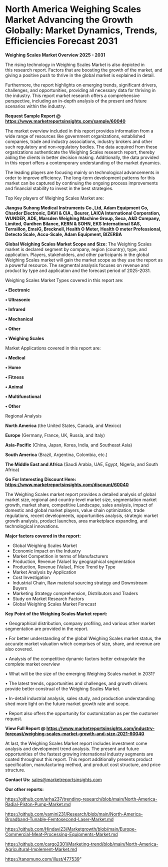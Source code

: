 # North America Weighing Scales Market Advancing the Growth Globally: Market Dynamics, Trends, Efficiencies Forecast 2031

<Strong> Weighing Scales Market Overview 2025 - 2031</strong>

The rising technology in Weighing Scales Market is also depicted in this research report. Factors that are boosting the growth of the market, and giving a positive push to thrive in the global market is explained in detail.

Furthermore, the report highlights on emerging trends, significant drivers, challenges, and opportunities, providing all necessary data for thriving in the industry. This report market research offers a comprehensive perspective, including an in-depth analysis of the present and future scenarios within the industry.

<strong>Request Sample Report @ <a href=https://www.marketreportsinsights.com/sample/60040>https://www.marketreportsinsights.com/sample/60040</a></strong>

The market overview included in this report provides information from a wide range of resources like government organizations, established companies, trade and industry associations, industry brokers and other such regulatory and non-regulatory bodies. The data acquired from these organizations authenticate the Weighing Scales research report, thereby aiding the clients in better decision making. Additionally, the data provided in this report offers a contemporary understanding of the market dynamics.

The leading players are focusing mainly on technological advancements in order to improve efficiency. The long-term development patterns for this market can be captured by continuing the ongoing process improvements and financial stability to invest in the best strategies.

Top Key players of Weighing Scales Market are:

<strong>Jiangsu Suhong Medical Instruments Co.,Ltd, Adam Equipment Co, Charder Electronic, DAVI & CIA., Beurer, LAICA International Corporation, WUNDER, ADE, Marsden Weighing Machine Group, Seca, A&D Company, Limited, Gardhen Bilance, KERN & SOHN, EKS International SAS, Terraillon, EmsiG, Brecknell, Health O Meter, Health O meter Professional, Detecto Scale, Accu-Scale, Adam Equipment, BIZERBA</strong>

<strong><b>Global Weighing Scales Market Scope and Size:</b></strong>
The Weighing Scales market is declared segment by company, region (country), type, and application. Players, stakeholders, and other participants in the global Weighing Scales market will gain the market scope as they use the report as a powerful resource. The segmental analysis focuses on revenue and product by type and application and the forecast period of 2025-2031.

Weighing Scales Market Types covered in this report are:

<strong>• Electronic

• Ultrasonic

• Infrared

• Mechanical

• Other

• Weighing Scales</strong>

Market Applications covered in this report are:

<strong>• Medical

• Home

• Fitness

• Animal

• Multifunctional

• Other</strong> 

Regional Analysis

<strong>North America</strong> (the United States, Canada, and Mexico)

<strong>Europe</strong> (Germany, France, UK, Russia, and Italy)

<strong>Asia-Pacific</strong> (China, Japan, Korea, India, and Southeast Asia)

<strong>South America</strong> (Brazil, Argentina, Colombia, etc.)

<strong>The Middle East and Africa</strong> (Saudi Arabia, UAE, Egypt, Nigeria, and South Africa)

<strong>Go For Interesting Discount Here: <a href=https://www.marketreportsinsights.com/discount/60040>https://www.marketreportsinsights.com/discount/60040</a></strong>

The Weighing Scales market report provides a detailed analysis of global market size, regional and country-level market size, segmentation market growth, market share, competitive Landscape, sales analysis, impact of domestic and global market players, value chain optimization, trade regulations, recent developments, opportunities analysis, strategic market growth analysis, product launches, area marketplace expanding, and technological innovations.

<strong><b>Major factors covered in the report:</b></strong>
<ul>
  <li>Global Weighing Scales Market </li>
  <li>Economic Impact on the Industry</li>
  <li>Market Competition in terms of Manufacturers</li>
  <li>Production, Revenue (Value) by geographical segmentation</li>
  <li>Production, Revenue (Value), Price Trend by Type</li>
  <li>Market Analysis by Application</li>
  <li>Cost Investigation</li>
  <li>Industrial Chain, Raw material sourcing strategy and Downstream Buyers</li>
  <li>Marketing Strategy comprehension, Distributors and Traders</li>
  <li>Study on Market Research Factors</li>
  <li>Global Weighing Scales Market Forecast</li>
</ul>

<strong><b>Key Point of the Weighing Scales Market report:</b></strong>

• Geographical distribution, company profiling, and various other market segmentation are provided in the report.

• For better understanding of the global Weighing Scales market status, the accurate market valuation which comprises of size, share, and revenue are also covered.

• Analysis of the competitive dynamic factors better extrapolate the complete market overview

• What will be the size of the emerging Weighing Scales market in 2031?

• The latest trends, opportunities and challenges, and growth drivers provide better construal of the Weighing Scales Market.

• In-detail industrial analysis, sales study, and production understanding shed more light on the future market growth rate and scope.

• Report also offers the opportunity for customization as per the customer request.

<strong><b>View Full Report @ <a href=https://www.marketreportsinsights.com/industry-forecast/weighing-scales-market-growth-and-size-2021-60040>https://www.marketreportsinsights.com/industry-forecast/weighing-scales-market-growth-and-size-2021-60040</a></b></strong>


At last, the Weighing Scales Market report includes investment come analysis and development trend analysis. The present and future opportunities of the fastest growing international industry segments are coated throughout this report. This report additionally presents product specification, manufacturing method, and product cost structure, and price structure.

<strong>Contact Us:</strong>
sales@marketreportsinsights.com

<strong>Our other reports:</strong>

<a href=https://github.com/arha237/trending-research/blob/main/North-America-Radial-Piston-Pump-Market.md>https://github.com/arha237/trending-research/blob/main/North-America-Radial-Piston-Pump-Market.md</a>

<a href=https://github.com/yamini231/Research/blob/main/North-America-Broadband-Tunable-Femtosecond-Laser-Market.md>https://github.com/yamini231/Research/blob/main/North-America-Broadband-Tunable-Femtosecond-Laser-Market.md</a>

<a href=https://github.com/Hindavi23/Marketgrowth/blob/main/Europe-Commercial-Meat-Processing-Equipments-Market.md>https://github.com/Hindavi23/Marketgrowth/blob/main/Europe-Commercial-Meat-Processing-Equipments-Market.md</a>

<a href=https://github.com/cargo2301/Marketing-trend/blob/main/North-America-Agricultural-Implement-Market.md>https://github.com/cargo2301/Marketing-trend/blob/main/North-America-Agricultural-Implement-Market.md</a>

<a href=https://tanomuno.com/illust/477539>https://tanomuno.com/illust/477539</a>"
